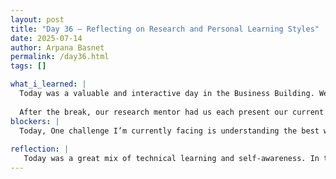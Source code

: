 ```yaml
---
layout: post
title: "Day 36 – Reflecting on Research and Personal Learning Styles"
date: 2025-07-14
author: Arpana Basnet
permalink: /day36.html
tags: []

what_i_learned: |
  Today was a valuable and interactive day in the Business Building. We started with a session led by a new teacher who introduced us to the Myers Briggs and VARK personality types. It was eye-opening to learn how our personalities and preferred learning styles impact how we collaborate and approach tasks. I realized how being aware of these can improve teamwork and even how we handle our research work more effectively.
  
  After the break, our research mentor had us each present our current project progress. This was a great opportunity to pause and reflect on everything we've done so far how we’ve written our code, processed our data, and interpreted results. I shared where I currently stand with my project and received constructive feedback that helped me see what’s going well and what I need to improve. Listening to others' presentations also gave me ideas and motivation for the next steps in my own work. Overall, today helped me better understand not just my project, but also how I work and learn best.
blockers: |
  Today, One challenge I’m currently facing is understanding the best way to identify truly overexpressed and underexpressed genes. Different plots (like bar charts vs. volcano plots) sometimes highlight different genes, which can be confusing. It’s also been a bit difficult to decide whether to use total expression values, mean differences, or statistical methods like log2FC. Additionally, due to the large dataset size, it’s sometimes slow to process or visualize the data efficiently.
  
reflection: |
   Today was a great mix of technical learning and self-awareness. In the Business Building session, I learned about my Myers Briggs and VARK personality types, which helped me understand how I learn and work best both independently and within a team. This self-awareness will definitely help in group research settings. Later, during our mentor session, we each presented our project progress and received personalized feedback. This helped me reflect on the choices I’ve made so far in my code and analysis, and where I can improve. I also made progress in identifying overexpressed genes, even though I’m still refining my method. 
---
```













